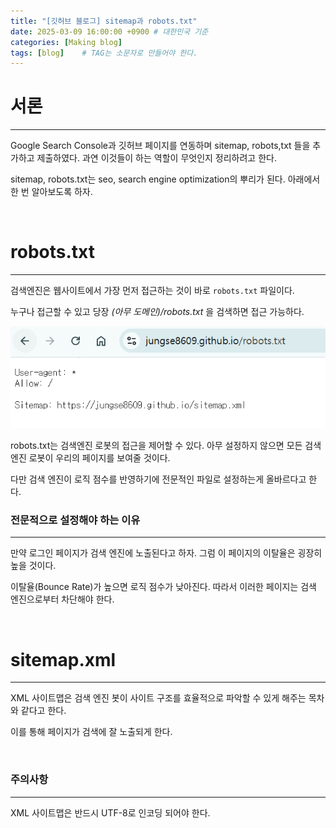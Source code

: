 ```yaml
---
title: "[깃허브 블로그] sitemap과 robots.txt"
date: 2025-03-09 16:00:00 +0900 # 대한민국 기준
categories: [Making blog]
tags: [blog]	# TAG는 소문자로 만들어야 한다.
---
```


# 서론

---

Google Search Console과 깃허브 페이지를 연동하며 sitemap, robots,txt 들을 추가하고 제출하였다. 과연 이것들이 하는 역할이 무엇인지 정리하려고 한다.

sitemap, robots.txt는 seo, search engine optimization의 뿌리가 된다. 아래에서 한 번 알아보도록 하자.

<br>

# robots.txt

---

검색엔진은 웹사이트에서 가장 먼저 접근하는 것이 바로 `robots.txt` 파일이다.

누구나 접근할 수 있고 당장 *(아무 도메인)/robots.txt* 을 검색하면 접근 가능하다.

![image.png](../assets/img/posts/2025-03-09-sitemap_and_robots/image.png)

robots.txt는 검색엔진 로봇의 접근을 제어할 수 있다. 아무 설정하지 않으면 모든 검색 엔진 로봇이 우리의 페이지를 보여줄 것이다.

다만 검색 엔진이 로직 점수를 반영하기에 전문적인 파일로 설정하는게 올바르다고 한다.

### 전문적으로 설정해야 하는 이유

---

만약 로그인 페이지가 검색 엔진에 노출된다고 하자. 그럼 이 페이지의 이탈율은 굉장히 높을 것이다.

이탈율(Bounce Rate)가 높으면 로직 점수가 낮아진다. 따라서 이러한 페이지는 검색 엔진으로부터 차단해야 한다.

<br>

# sitemap.xml

---

XML 사이트맵은 검색 엔진 봇이 사이트 구조를 효율적으로 파악할 수 있게 해주는 목차와 같다고 한다.

이를 통해 페이지가 검색에 잘 노출되게 한다.

<br>

### 주의사항

---

XML 사이트맵은 반드시 UTF-8로 인코딩 되어야 한다.